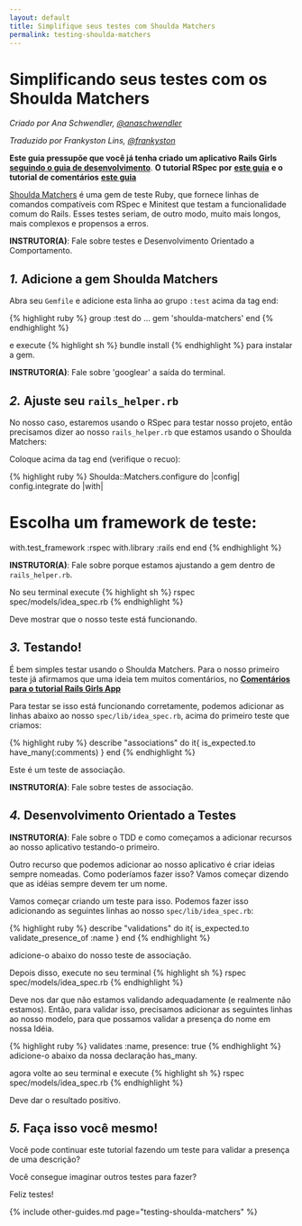 ```yaml
---
layout: default
title: Simplifique seus testes com Shoulda Matchers
permalink: testing-shoulda-matchers
---
```


# Simplificando seus testes com os Shoulda Matchers

_Criado por Ana Schwendler, [@anaschwendler](https://twitter.com/anaschwendler)_

_Traduzido por Frankyston Lins, [@frankyston](https://twitter.com/frankyston)_

**Este guia pressupõe que você já tenha criado um aplicativo Rails Girls** [**seguindo o guia de desenvolvimento**](/app).
**O tutorial RSpec por** [**este guia**](/testing-rspec)
**e o tutorial de comentários** [**este guia**](/commenting)

[Shoulda Matchers](https://github.com/thoughtbot/shoulda-matchers) é uma gem de teste Ruby, que fornece linhas de comandos compatíveis com RSpec e Minitest que testam a funcionalidade comum do Rails. Esses testes seriam, de outro modo, muito mais longos, mais complexos e propensos a erros.

**INSTRUTOR(A)**: Fale sobre testes e Desenvolvimento Orientado a Comportamento.

## _1._ Adicione a gem Shoulda Matchers

Abra seu `Gemfile` e adicione esta linha ao grupo `:test` acima da tag end:

{% highlight ruby %}
group :test do
  ...
  gem 'shoulda-matchers'
end
{% endhighlight %}

e execute
{% highlight sh %}
bundle install
{% endhighlight %}
para instalar a gem.

**INSTRUTOR(A)**: Fale sobre 'googlear' a saída do terminal.

## _2._ Ajuste seu `rails_helper.rb`

No nosso caso, estaremos usando o RSpec para testar nosso projeto, então precisamos dizer ao nosso `rails_helper.rb` que estamos usando o Shoulda Matchers:

Coloque acima da tag end (verifique o recuo):

{% highlight ruby %}
Shoulda::Matchers.configure do |config|
  config.integrate do |with|
  # Escolha um framework de teste:
  with.test_framework :rspec
  with.library :rails
  end
end
{% endhighlight %}

**INSTRUTOR(A)**: Fale sobre porque estamos ajustando a gem dentro de `rails_helper.rb`.

No seu terminal execute
{% highlight sh %}
rspec spec/models/idea_spec.rb
{% endhighlight %}

Deve mostrar que o nosso teste está funcionando.

## _3._ Testando!

É bem simples testar usando o Shoulda Matchers.
Para o nosso primeiro teste já afirmamos que uma ideia tem muitos comentários, no [**Comentários para o tutorial Rails Girls App**](/commenting)

Para testar se isso está funcionando corretamente, podemos adicionar as linhas abaixo ao nosso `spec/lib/idea_spec.rb`, acima do primeiro teste que criamos:

{% highlight ruby %}
describe "associations" do
  it{ is_expected.to have_many(:comments) }
end
{% endhighlight %}

Este é um teste de associação.

**INSTRUTOR(A)**: Fale sobre testes de associação.

## _4._ Desenvolvimento Orientado a Testes

**INSTRUTOR(A)**: Fale sobre o TDD e como começamos a adicionar recursos ao nosso aplicativo testando-o primeiro.

Outro recurso que podemos adicionar ao nosso aplicativo é criar ideias sempre nomeadas. Como poderíamos fazer isso? Vamos começar dizendo que as idéias sempre devem ter um nome.

Vamos começar criando um teste para isso. Podemos fazer isso adicionando as seguintes linhas ao nosso `spec/lib/idea_spec.rb`:

{% highlight ruby %}
describe "validations" do
  it{ is_expected.to validate_presence_of :name }
end
{% endhighlight %}

adicione-o abaixo do nosso teste de associação.

Depois disso, execute no seu terminal
{% highlight sh %}
rspec spec/models/idea_spec.rb
{% endhighlight %}

Deve nos dar que não estamos validando adequadamente (e realmente não estamos). Então, para validar isso, precisamos adicionar as seguintes linhas ao nosso modelo, para que possamos validar a presença do nome em nossa Idéia.

{% highlight ruby %}
validates :name, presence: true
{% endhighlight %}
adicione-o abaixo da nossa declaração has_many.

agora volte ao seu terminal e execute
{% highlight sh %}
rspec spec/models/idea_spec.rb
{% endhighlight %}

Deve dar o resultado positivo.

## _5._ Faça isso você mesmo!

Você pode continuar este tutorial fazendo um teste para validar a presença de uma descrição?

Você consegue imaginar outros testes para fazer?

Feliz testes!

{% include other-guides.md page="testing-shoulda-matchers" %}
